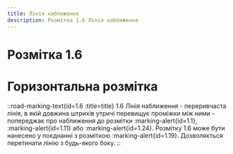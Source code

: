 ```yaml
---
title: Лінія наближення
description: Розмітка 1.6 Лінія наближення
---
```

# Розмітка 1.6
# Горизонтальна розмітка
::road-marking-text{id=1.6 :title=title}
1.6 Лінія наближення - переривчаста лінія, в якій довжина штрихів утричі перевищує проміжки між ними - попереджає про наближення до розмітки :marking-alert{id=1.1}, :marking-alert{id=1.11} або :marking-alert{id=1.24}.
Розмітку 1.6 може бути нанесено у поєднанні з розміткою :marking-alert{id=1.19}.
Дозволяється перетинати лінію з будь-якого боку.
::